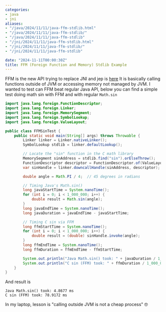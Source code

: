 ```yaml
---
categories:
- java
- jni
aliases:
- "/java/2024/11/11/java-ffm-stdlib.html"
- "/java/2024/11/11/java-ffm-stdlib/"
- "/java/2024/11/11/java-ffm-stdlib"
- "/jni/2024/11/11/java-ffm-stdlib.html"
- "/jni/2024/11/11/java-ffm-stdlib/"
- "/jni/2024/11/11/java-ffm-stdlib"

date: "2024-11-11T00:00:30Z"
title: FFM (Foreign Function and Memory) Stdlib Example
---
```

FFM is the new API trying to replace JNI and jep is [here](https://openjdk.org/jeps/434) It is basically calling functions outside of JVM or accessing memory not managed by JVM. I wanted to test can FFM beat regular Java API, below you can find a simple test doing math sin with FFM and with regular `Math.sin`

```java
import java.lang.foreign.FunctionDescriptor;
import java.lang.foreign.Linker;
import java.lang.foreign.MemorySegment;
import java.lang.foreign.SymbolLookup;
import java.lang.foreign.ValueLayout;

public class FFMSinTest {
    public static void main(String[] args) throws Throwable {
        Linker linker = Linker.nativeLinker();
        SymbolLookup stdlib = linker.defaultLookup();

        // Locate the "sin" function in the C math library
        MemorySegment sinAddress = stdlib.find("sin").orElseThrow();
        FunctionDescriptor descriptor = FunctionDescriptor.of(ValueLayout.JAVA_DOUBLE, ValueLayout.JAVA_DOUBLE);
        var sinHandle = linker.downcallHandle(sinAddress, descriptor);

        double angle = Math.PI / 4;  // 45 degrees in radians

        // Timing Java's Math.sin()
        long javaStartTime = System.nanoTime();
        for (int i = 0; i < 1_000_000; i++) {
            double result = Math.sin(angle);
        }
        long javaEndTime = System.nanoTime();
        long javaDuration = javaEndTime - javaStartTime;

        // Timing C sin via FFM
        long ffmStartTime = System.nanoTime();
        for (int i = 0; i < 1_000_000; i++) {
            double result = (double) sinHandle.invoke(angle);
        }
        long ffmEndTime = System.nanoTime();
        long ffmDuration = ffmEndTime - ffmStartTime;

        System.out.println("Java Math.sin() took: " + javaDuration / 1_000_000.0 + " ms");
        System.out.println("C sin (FFM) took: " + ffmDuration / 1_000_000.0 + " ms");
    }
}
```
And result is
```shell
Java Math.sin() took: 4.8677 ms
C sin (FFM) took: 78.9172 ms
```
In my laptop, lesson is "calling outside JVM is not a cheap process" 🤓